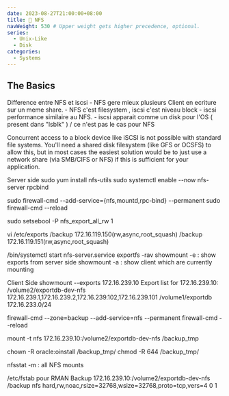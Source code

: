 ```yaml
---
date: 2023-08-27T21:00:00+08:00
title: 🐛 NFS
navWeight: 530 # Upper weight gets higher precedence, optional.
series:
  - Unix-Like
  - Disk
categories:
  - Systems
---
```


## The Basics  

Difference entre NFS et iscsi 
	- NFS gere mieux plusieurs Client en ecriture sur un meme share.
	- NFS c'est filesystem , iscsi c'est niveau block
	- iscsi performance  similaire au NFS. 
	- iscsi apparait comme un disk pour l'OS ( present dans "lsblk" ) / ce n'est pas le cas pour NFS  

Concurrent access to a block device like iSCSI is not possible with standard file systems. You'll need a shared disk filesystem (like GFS or OCSFS) to allow this, but in most cases the easiest solution would be to just use a network share (via SMB/CIFS or NFS) if this is sufficient for your application. 

Server side 
sudo yum install nfs-utils
sudo systemctl enable --now nfs-server rpcbind

sudo firewall-cmd --add-service={nfs,mountd,rpc-bind} --permanent 
sudo firewall-cmd --reload 

sudo setsebool -P nfs_export_all_rw 1


vi /etc/exports 
/backup 172.16.119.150(rw,async,root_squash)
/backup 172.16.119.151(rw,async,root_squash)

/bin/systemctl start nfs-server.service
exportfs -rav
showmount -e  : show exports from server side 
showmount -a  : show client which are currently mounting

Client Side
showmount --exports 172.16.239.10
Export list for 172.16.239.10:
/volume2/exportdb-dev-nfs 172.16.239.1,172.16.239.2,172.16.239.102,172.16.239.101
/volume1/exportdb         172.16.233.0/24

firewall-cmd --zone=backup --add-service=nfs --permanent
firewall-cmd --reload

mount -t nfs 172.16.239.10:/volume2/exportdb-dev-nfs /backup_tmp

chown -R oracle:oinstall /backup_tmp/
chmod -R 644 /backup_tmp/

nfsstat -m  :   all NFS mounts


/etc/fstab pour RMAN Backup
172.16.239.10:/volume2/exportdb-dev-nfs /backup nfs hard,rw,noac,rsize=32768,wsize=32768,proto=tcp,vers=4 0 1